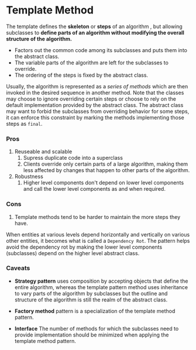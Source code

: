 # Template Method

The template defines the **skeleton** or **steps** of an algorithm , but allowing subclasses to **define parts of an algorithm without modifying the overall structure of the algorithm.**

* Factors out the common code among its subclasses and puts them into the abstract class. 
* The variable parts of the algorithm are left for the subclasses to override. 
* The ordering of the steps is fixed by the abstract class.

Usually, the algorithm is represented as a *series of methods* which are then invoked in the desired sequence in another method. Note that the classes may choose to ignore overriding certain steps or choose to rely on the default implementation provided by the abstract class. The abstract class may want to forbid the subclasses from overriding behavior for some steps, it can enforce this constraint by marking the methods implementing those steps as `final`.  

### Pros 
1. Reuseable and scalable
    1. Supress duplicate code into a superclass
    2. Clients override only certain parts of a large algorithm, making them less affected by changes that happen to other parts of the algorithm.
2. Robustness
    1. Higher level components don't depend on lower level components and call the lower level components as and when required. 

### Cons
1. Template methods tend to be harder to maintain the more steps they have.

When entities at various levels depend horizontally and vertically on various other entities, it becomes what is called a `Dependency Rot`. The pattern helps avoid the dependency rot by making the lower level components (subclasses) depend on the higher level abstract class.



### Caveats
* **Strategy pattern** uses composition by accepting objects that define the entire algorithm, whereas the template pattern method uses inheritance to vary parts of the algorithm by subclasses but the outline and structure of the algorithm is still the realm of the abstract class.

* **Factory method** pattern is a specialization of the template method pattern.

* **Interface** The number of methods for which the subclasses need to provide implementation should be minimized when applying the template method pattern.